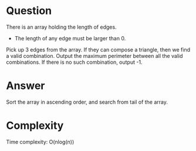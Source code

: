 # Question

There is an array holding the length of edges.
 * The length of any edge must be larger than 0.

Pick up 3 edges from the array. If they can compose a triangle, then we find a valid combination. Output the maximum perimeter between all the valid combinations. If there is no such combination, output -1.

# Answer

Sort the array in ascending order, and search from tail of the array.

# Complexity

Time complexity: O(nlog(n))
